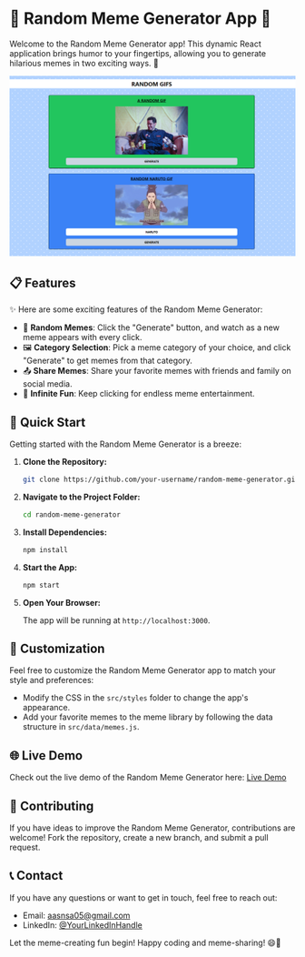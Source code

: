 # 🚀 Random Meme Generator App 🤣

Welcome to the Random Meme Generator app! This dynamic React application brings humor to your fingertips, allowing you to generate hilarious memes in two exciting ways. 🎉

![Demo](./src/Assets/demoimg.png)

## 📋 Features

✨ Here are some exciting features of the Random Meme Generator:

- 🤪 **Random Memes**: Click the "Generate" button, and watch as a new meme appears with every click.
- 🖼️ **Category Selection**: Pick a meme category of your choice, and click "Generate" to get memes from that category.
- 📤 **Share Memes**: Share your favorite memes with friends and family on social media.
- 🔄 **Infinite Fun**: Keep clicking for endless meme entertainment.

## 🚀 Quick Start

Getting started with the Random Meme Generator is a breeze:

1. **Clone the Repository:**

   ```bash
   git clone https://github.com/your-username/random-meme-generator.git
   ```

2. **Navigate to the Project Folder:**

   ```bash
   cd random-meme-generator
   ```

3. **Install Dependencies:**

   ```bash
   npm install
   ```

4. **Start the App:**

   ```bash
   npm start
   ```

5. **Open Your Browser:**

   The app will be running at `http://localhost:3000`.

## 🎨 Customization

Feel free to customize the Random Meme Generator app to match your style and preferences:

- Modify the CSS in the `src/styles` folder to change the app's appearance.
- Add your favorite memes to the meme library by following the data structure in `src/data/memes.js`.

## 🌐 Live Demo

Check out the live demo of the Random Meme Generator here: [Live Demo](https://aasn0119.github.io/React-random_Memes_Generator/)

## 🤝 Contributing

If you have ideas to improve the Random Meme Generator, contributions are welcome! Fork the repository, create a new branch, and submit a pull request.

## 📞 Contact

If you have any questions or want to get in touch, feel free to reach out:

- Email: aasnsa05@gmail.com
- LinkedIn: [@YourLinkedInHandle](https://www.linkedin.com/in/anuj-abhi-s019)

Let the meme-creating fun begin! Happy coding and meme-sharing! 😄🎉
